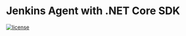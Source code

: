 # Jenkins Agent with .NET Core SDK

[![license](https://img.shields.io/github/license/dwolla/jenkins-agent-docker-dotnet.svg?style=flat-square)](https://github.com/Dwolla/jenkins-agent-docker-dotnet/blob/master/LICENSE)
